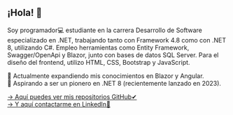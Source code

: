 ## ¡Hola! 👋

Soy programador💻 estudiante en la carrera Desarrollo de Software especializado en .NET, trabajando tanto con Framework 4.8 como con .NET 8, utilizando C#. Empleo herramientas como Entity Framework, Swagger/OpenApi y Blazor, junto con bases de datos SQL Server. Para el diseño del frontend, utilizo HTML, CSS, Bootstrap y JavaScript.

🌱 Actualmente expandiendo mis conocimientos en Blazor y Angular.   
🔭 Aspirando a ser un pionero en .NET 8 (recientemente lanzado en 2023).

[-> Aquí puedes ver mis repositorios GitHub✔](https://github.com/lucagaggero7?tab=repositories)  
[-> Y aquí contactarme en LinkedIn📌](https://www.linkedin.com/in/stefano-gaggero-508a09183/?originalSubdomain=ar)

<!--
**lucagaggero7/lucagaggero7** is a ✨ _special_ ✨ repository because its `README.md` (this file) appears on your GitHub profile.

Here are some ideas to get you started:

- 🔭 I’m currently working on ...
- 🌱 I’m currently learning ...
- 👯 I’m looking to collaborate on ...
- 🤔 I’m looking for help with ...
- 💬 Ask me about ...
- 📫 How to reach me: ...
- 😄 Pronouns: ...
- ⚡ Fun fact: ...
-->

